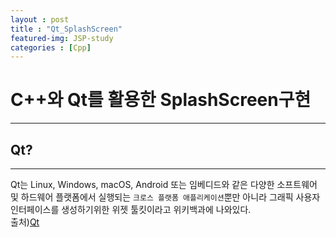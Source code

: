 ```yaml
---
layout : post
title : "Qt_SplashScreen"
featured-img: JSP-study
categories : [Cpp]
---
```


# C++와 Qt를 활용한 SplashScreen구현
---

## Qt?
---
Qt는 Linux, Windows, macOS, Android 또는 임베디드와 같은 다양한 소프트웨어 및 하드웨어 플랫폼에서 실행되는 `크로스 플랫폼 애플리케이션`뿐만 아니라 그래픽 사용자 인터페이스를 생성하기위한 위젯 툴킷이라고 위키백과에 나와있다.  
출처)[Qt](https://en.wikipedia.org/wiki/Qt_(software))  
